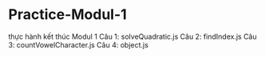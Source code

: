 # Practice-Modul-1
thực hành kết thúc Modul 1
Câu 1: solveQuadratic.js
Câu 2: findIndex.js
Câu 3: countVowelCharacter.js
Câu 4: object.js

